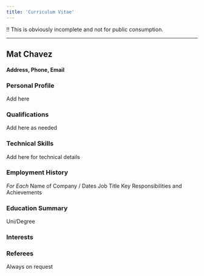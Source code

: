 ```yaml
---
title: 'Curriculum Vitae'
---
```


!! This is obviously incomplete and not for public consumption.

---

## Mat Chavez

#### Address, Phone, Email

### Personal Profile

Add here

### Qualifications

Add here as needed

### Technical Skills

Add here for technical details

### Employment History
*For Each*
Name of Company / Dates
Job Title
Key Responsibilities and Achievements

### Education Summary

Uni/Degree

### Interests

### Referees
Always on request
